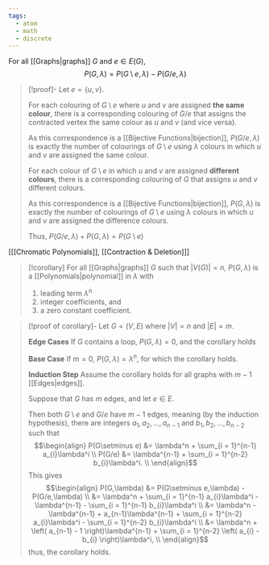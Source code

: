 ```yaml
---
tags:
  - atom
  - math
  - discrete
---
```

For all [[Graphs|graphs]] $G$ and $e \in E(G)$,
$$P(G,\lambda) = P(G\setminus e,\lambda) - P(G/e,\lambda)$$
> [!proof]-
> Let $e = \{ u,v \}$.
> 
> For each colouring of $G\setminus e$ where $u$ and $v$ are assigned **the same colour**, there is a corresponding colouring of $G/e$ that assigns the contracted vertex the same colour as $u$ and $v$ (and vice versa).
> 
> As this correspondence is a [[Bijective Functions|bijection]], $P(G/e,\lambda)$ is exactly the number of colourings of $G\setminus e$ using $\lambda$ colours in which $u$ and $v$ are assigned the same colour.
> 
> For each colour of $G\setminus e$ in which $u$ and $v$ are assigned **different colours**, there is a corresponding colouring of $G$ that assigns $u$ and $v$ different colours.
> 
> As this correspondence is a [[Bijective Functions|bijection]], $P(G,\lambda)$ is exactly the number of colourings of $G\setminus e$ using $\lambda$ colours in which $u$ and $v$ are assigned the difference colours.
> 
> Thus, $P(G/e,\lambda) + P(G,\lambda) = P(G\setminus e)$

\[[[Chromatic Polynomials]], [[Contraction & Deletion]]\]

> [!corollary]
> For all [[Graphs|graphs]] $G$ such that $\left| V(G) \right| = n$, $P(G,\lambda)$ is a [[Polynomials|polynomial]] in $\lambda$ with
> 1. leading term $\lambda^n$
> 2. integer coefficients, and
> 3. a zero constant coefficient.

> [!proof of corollary]-
> Let $G = \left( V,E \right)$ where $\left| V \right| = n$ and $\left| E \right| = m$.
> 
> **Edge Cases**
> If $G$ contains a loop, $P(G,\lambda) = 0$, and the corollary holds
> 
> **Base Case**
> If $m = 0$, $P(G,\lambda) = \lambda^n$, for which the corollary holds.
> 
> **Induction Step**
> Assume the corollary holds for all graphs with $m-1$ [[Edges|edges]].
> 
> Suppose that $G$ has $m$ edges, and let $e \in E$.
> 
> Then both $G\setminus e$ and $G/e$ have $m-1$ edges, meaning (by the induction hypothesis), there are integers $a_{1},a_{2},\dots,a_{n-1}$ and $b_{1},b_{2},\dots,b_{n-2}$ such that
> $$\begin{align}
> 	P(G\setminus e) &= \lambda^n +  \sum_{i = 1}^{n-1} a_{i}\lambda^i \\
> 	P(G/e) &= \lambda^{n-1} + \sum_{i = 1}^{n-2} b_{i}\lambda^i. \\
> \end{align}$$
> This gives
> $$\begin{align}
> 	P(G,\lambda) &= P(G\setminus e,\lambda) - P(G/e,\lambda) \\
> 	&= \lambda^n + \sum_{i = 1}^{n-1} a_{i}\lambda^i - \lambda^{n-1} - \sum_{i = 1}^{n-1} b_{i}\lambda^i \\
> 	&= \lambda^n - \lambda^{n-1} + a_{n-1}\lambda^{n-1} + \sum_{i = 1}^{n-2} a_{i}\lambda^i - \sum_{i = 1}^{n-2} b_{i}\lambda^i \\
> 	&= \lambda^n + \left( a_{n-1} - 1 \right)\lambda^{n-1} + \sum_{i = 1}^{n-2} \left(  a_{i} -  b_{i} \right)\lambda^i, \\
> \end{align}$$
> thus, the corollary holds.
